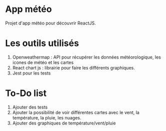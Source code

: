 # App météo

Projet d'app météo pour découvrir ReactJS.

# Les outils utilisés
<ol>
  <li>Openweathermap : API pour récupérer les données météorologique, les icones de météo et les cartes</li>
  <li>React chart js : librairie pour faire les différents graphiques.</li>
  <li>Jest pour les tests</li>
</ol>

# To-Do list

<ol>
  <li>Ajouter des tests</li>
  <li>Ajouter la possibilité de voir différentes cartes avec le vent, la température, la pluie, les nuages.</li>
  <li>Ajouter des graphiques de température/vent/pluie</li>
</ol>
